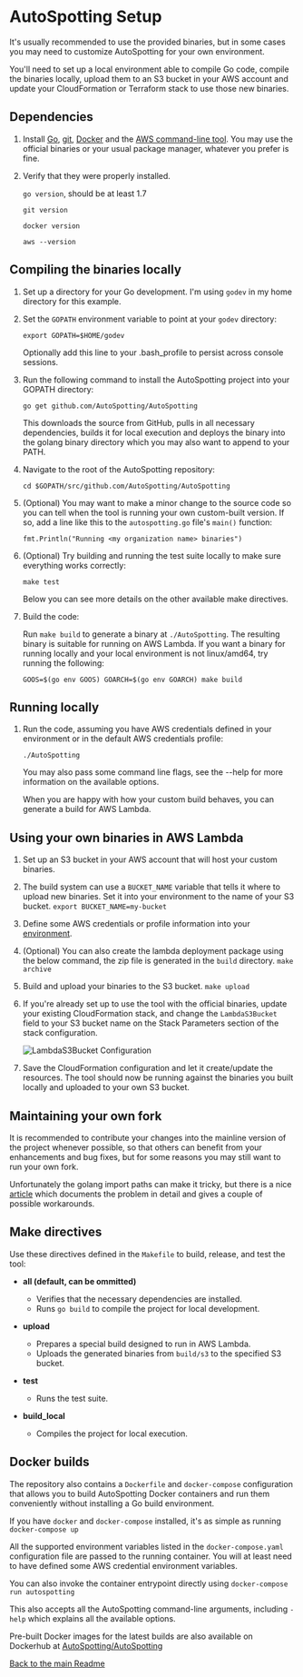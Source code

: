 # AutoSpotting Setup #

It's usually recommended to use the provided binaries, but in some cases you may
need to customize AutoSpotting for your own environment.

You'll need to set up a local environment able to compile Go code, compile the
binaries locally, upload them to an S3 bucket in your AWS account and update
your CloudFormation or Terraform stack to use those new binaries.

## Dependencies ##

1. Install [Go](https://golang.org/dl/), [git](https://git-scm.com/downloads),
   [Docker](https://www.docker.com/) and the [AWS command-line
   tool](https://aws.amazon.com/cli/). You may use the official binaries or your
   usual package manager, whatever you prefer is fine.

1. Verify that they were properly installed.

   `go version`, should be at least 1.7

   `git version`

   `docker version`

   `aws --version`

## Compiling the binaries locally ##

1. Set up a directory for your Go development. I'm using `godev` in my home
   directory for this example.

1. Set the `GOPATH` environment variable to point at your `godev` directory:

   `export GOPATH=$HOME/godev`

   Optionally add this line to your .bash_profile to persist across console
   sessions.

1. Run the following command to install the AutoSpotting project into your
   GOPATH directory:

   `go get github.com/AutoSpotting/AutoSpotting`

   This downloads the source from GitHub, pulls in all necessary dependencies,
   builds it for local execution and deploys the binary into the golang binary
   directory which you may also want to append to your PATH.

1. Navigate to the root of the AutoSpotting repository:

   `cd $GOPATH/src/github.com/AutoSpotting/AutoSpotting`

1. (Optional) You may want to make a minor change to the source code so you can
   tell when the tool is running your own custom-built version. If so, add a
   line like this to the `autospotting.go` file's `main()` function:

   `fmt.Println("Running <my organization name> binaries")`

1. (Optional) Try building and running the test suite locally to make sure
   everything works correctly:

   `make test`

   Below you can see more details on the other available make directives.

1. Build the code:

   Run `make build` to generate a binary at `./AutoSpotting`. The resulting
   binary is suitable for running on AWS Lambda. If you want a binary for
   running locally and your local environment is not linux/amd64, try running
   the following:

   `GOOS=$(go env GOOS) GOARCH=$(go env GOARCH) make build`

## Running locally ##

1. Run the code, assuming you have AWS credentials defined in your environment
   or in the default AWS credentials profile:

   `./AutoSpotting`

   You may also pass some command line flags, see the --help for more
   information on the available options.

   When you are happy with how your custom build behaves, you can generate a
   build for AWS Lambda.

## Using your own binaries in AWS Lambda ##

1. Set up an S3 bucket in your AWS account that will host your custom binaries.

1. The build system can use a `BUCKET_NAME` variable that tells it where to
   upload new binaries. Set it into your environment to the name of your S3
   bucket.
   `export BUCKET_NAME=my-bucket`

1. Define some AWS credentials or profile information into your
   [environment](http://docs.aws.amazon.com/cli/latest/userguide/cli-chap-getting-started.html#cli-environment).

1. (Optional) You can also create the lambda deployment package using the below
   command, the zip file is generated in the `build` directory.
   `make archive`

1. Build and upload your binaries to the S3 bucket.
   `make upload`

1. If you're already set up to use the tool with the official binaries, update
   your existing CloudFormation stack, and change the `LambdaS3Bucket` field to
   your S3 bucket name on the Stack Parameters section of the stack
   configuration.

   ![LambdaS3Bucket
   Configuration](https://mcristi.files.wordpress.com/2016/04/installationcloudformation2.png)

1. Save the CloudFormation configuration and let it create/update the resources.
   The tool should now be running against the binaries you built locally and
   uploaded to your own S3 bucket.

## Maintaining your own fork ##

It is recommended to contribute your changes into the mainline version of the
project whenever possible, so that others can benefit from your enhancements and
bug fixes, but for some reasons you may still want to run your own fork.

Unfortunately the golang import paths can make it tricky, but there is a nice
[article](http://code.openark.org/blog/development/forking-golang-repositories-on-github-and-managing-the-import-path)
which documents the problem in detail and gives a couple of possible
workarounds.

## Make directives ##

Use these directives defined in the `Makefile` to build, release, and test the
tool:

* **all (default, can be ommitted)**
  * Verifies that the necessary dependencies are installed.
  * Runs `go build` to compile the project for local development.

* **upload**
  * Prepares a special build designed to run in AWS Lambda.
  * Uploads the generated binaries from `build/s3` to the specified S3 bucket.

* **test**
  * Runs the test suite.

* **build_local**
  * Compiles the project for local execution.

## Docker builds ##

The repository also contains a `Dockerfile` and `docker-compose` configuration
that allows you to build AutoSpotting Docker containers and run them
conveniently without installing a Go build environment.

If you have `docker` and `docker-compose` installed, it's as simple as running
`docker-compose up`

All the supported environment variables listed in the `docker-compose.yaml`
configuration file are passed to the running container. You will at least need
to have defined some AWS credential environment variables.

You can also invoke the container entrypoint directly using
    `docker-compose run autospotting`

This also accepts all the AutoSpotting command-line arguments, including `-help`
which explains all the available options.

Pre-built Docker images for the latest builds are also available on Dockerhub at
[AutoSpotting/AutoSpotting](https://hub.docker.com/r/autospotting/autospotting/)

[Back to the main Readme](./README.md)
